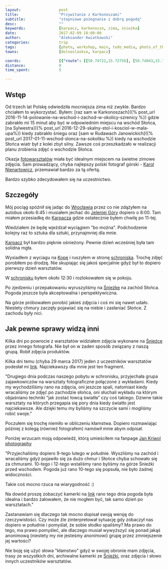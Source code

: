 ```yaml
---
layout:                 post
title:                  "Przywitanie z Karkonoszami"
subtitle:               "stopniowe pożegnanie z dobrą pogodą"
desc:                   ""
keywords:               [karpacz, karkonosze, zima, śnieżka]
date:                   2017-02-09 18:00:00
author:                 "Aleksander Kwiatkowski"
categories:             trip
tags:                   [photo, workshop, main, todo_media, photo_of_the_year]
towns:                  [dolnoslaskie, karpacz]

coords:                 [{"route": [[50.74722,15.72756], [50.74043,15.72456], [50.73593,15.74009]], "type": "hike"}]
distance:               9
time_spent:             5

---
```


[fotowarsztaty]: studiohustawka.pl/warsztaty-i-sesje/plener-fotograficzny-karkonosze-2017
[karol-nienartowicz]: https://www.facebook.com/KarolNienartowiczMountainPhotographer/

[wiki-karkonosze]: https://pl.wikipedia.org/wiki/Karkonosze
[wiki-wroclaw]: https://pl.wikipedia.org/wiki/Wrocław
[wiki-jelenia-gora]: https://pl.wikipedia.org/wiki/Jelenia_Góra
[wiki-karpacz]: https://pl.wikipedia.org/wiki/Karpacz
[wiki-kopa]: https://pl.wikipedia.org/wiki/Kopa_(Karkonosze)
[wiki-dom-slaski]: https://pl.wikipedia.org/wiki/Dom_Śląski
[wiki-sniezka]: https://pl.wikipedia.org/wiki/Śnieżka
[wiki-samotnia]: https://pl.wikipedia.org/wiki/Schronisko_PTTK_„Samotnia”
[wiki-legi-debinskie]: https://pl.wikipedia.org/wiki/Park_Jana_Pawła_II_w_Poznaniu

Wstęp
-----

Od trzech lat Polskę odwiedziła mocniejsza zima niż zwykle. Bardzo chciałem to
wykorzystać. Byłem:
[raz sam w Karkonoszach]({% post_url 2016-11-14-polowanie-na-wschod-i-zachod-w-okolicy-szrenicy %})
gdzie zabrakło mi 15 minut aby być w odpowiednim miejscu na wschód Słońca,
[na Sylwestra]({% post_url 2016-12-29-skalny-stol-i-kosciol-w-mala-upa%}) kiedy
zabrakło śniegu oraz
[sam w Rudawach Janowickich]({% post_url 2017-01-11-wschod-slonca-na-sokoliku %})
kiedy na wschodzie Słońca wiatr był z kolei zbyt silny.
Zawsze coś przeszkadzało w realizacji planu zrobienia zdjęć o wschodzie Słońca.

Okazja [fotowarsztatów][fotowarsztaty] miała być idealnym miejscem na świetne
zimowe zdjęcia. Sam prowadzący, chyba najlepszy polski fotograf górski -
[Karol Nienartowicz][karol-nienartowicz], przemawiał bardzo za tą ofertą.

Bardzo szybko zdecydowałem się na uczestnictwo.

Szczegóły
---------

Mój pociąg spóźnił się jadąc do [Wrocławia][wiki-wroclaw] przez co nie zdążyłem
na autobus około 6:45 i musiałem jechać do [Jeleniej Góry][wiki-jelenia-gora]
dopiero o 8:00. Tam miałem przesiadkę do [Karpacza][wiki-karpacz] gdzie ostatecznie
byłem chwilę po 11-tej.

Wiedziałem że będę wjeżdzał wyciągiem "bo można". Podchodzenie kolejny raz to
sztuka dla sztuki, przynajmniej dla mnie.

[Karpacz][wiki-karpacz] był bardzo pięknie ośnieżony. Pewnie dzień
wcześniej była tam solidna mgła.

Wysiadłem z wyciagu na [Kopę][wiki-kopa] i ruszyłem w stronę
[schroniska][wiki-dom-slaski]. Trochę zdjęć porobiłem po drodzę.
Nie skupiając się jakoś specjalnie gdyż był to dopiero pierwszy dzień
warsztatów.

W [schronisku][wiki-dom-slaski] byłem około 12:30 i rozlokowałem się w pokoju.

Po zjedzeniu i przepakowaniu wyruszyliśmy na [Śnieżkę][wiki-sniezka] na
zachód Słońca. Pogoda jeszcze była akceptowalna i perspektywiczna.

Na górze próbowałem porobić jakieś zdjęcia i coś mi się nawet udało. Niestety
chmury zaczęły pojawiać się na niebie i zasłaniać Słońce. Z zachodu były nici.

Jak pewne sprawy widzą inni
---------------------------

Kilka dni po powrocie z warsztatów widziałem zdjęcia wykonane na [Śnieżce][wiki-sniezka]
przez innego fotografa. Nie był on w żaden sposób związany z naszą grupą. Robił
zdjęcia produktów.

Kilka dni temu (chyba 29 marca 2017) jeden z uczestników warsztatów podesłał mi
[link](http://digitalcamerapolska.pl/inspiracje/2702-anomaly-jana-kriwola-futurystyczna-sesja-reklamowa-na-sniezce). Najciekawszy dla mnie jest ten fragment.

"Drugiego dnia podczas naszego pobytu w schronisku, przyjechała grupa zajawkowiczów na warsztaty fotograficzne połączone z wykładami. Kiedy my wychodziliśmy rano na zdjęcia, oni jeszcze spali, natomiast kiedy wracaliśmy ze zdjęć po zachodzie słońca, oni słuchali wykładu na którym objaśniano techniki “jak zostać łowcą światła” czy coś takiego. Dziwne takie warsztaty na których przegapia się pory dnia kiedy światło jest najciekawsze. Ale dzięki temu my byliśmy na szczycie sami i mogliśmy robić swoje."

Poczułem się trochę niemiło w obliczeniu kłamstwa. Dopiero rozmawiając później
z kolegą (również fotografem) namówił mnie abym odpisał.

Poniżej wrzucam moją odpowiedź, którą umieściłem na
fanpage [Jan Kriwol photography](https://www.facebook.com/JanKriwol/photos/a.203972259698675.44978.203961509699750/1208211279274763/?type=3&comment_id=1244965752265982&reply_comment_id=1245544632208094&comment_tracking=%7B%22tn%22%3A%22R6%22%7D)

"Przyjechaliśmy dopiero 9-tego lutego w południe. Wyszliśmy na zachód i wracaliśmy gdyż pojawiło się za dużo chmur i Słońce chyba schowało się za chmurami. 10-tego i 12-tego wstaliśmy rano byliśmy na górze Śnieżki przed wschodem. Pogoda już rano 10-tego się popsuła, nie było żadnej widoczności.

Takie coś mocno rzuca na wiarygodność :)

Na dowód proszę zobaczyć kamerki na [link](http://kamery.humlnet.cz/show_webcam.php?url=%2Farchiv.php%3Fkamera%3Dsnezka&datum=1486651860&velikost=1600) rano tego dnia pogoda była idealna i bardzo żałowałem, że nie mogłem być, tak samo dzień po warsztatach."

Zastanawiam się dlaczego tak mocno dopisał swoją wersję do rzeczywistości.
Czy może źle zinterpretował sytuację gdy zobaczył nas dopiero w południe i pomyślał,
że sobie słodko spaliśmy? Ma prawo do tego, ma prawo pomyśleć, ale dlaczego
musiał wywyższyć się ponad jakąś anonimową (niestety my nie jesteśmy anonimowi)
grupę przez zmniejszenie jej wartości?

Nie boję się użyć słowa "kłamstwo" gdyż w swojej obronie mam zdjęcia, trasy ze
wszystkich dni, archiwalne kamerki ze [Śnieżki][wiki-sniezka], oraz zdjęcia i słowo innych
uczestników warsztatów.

